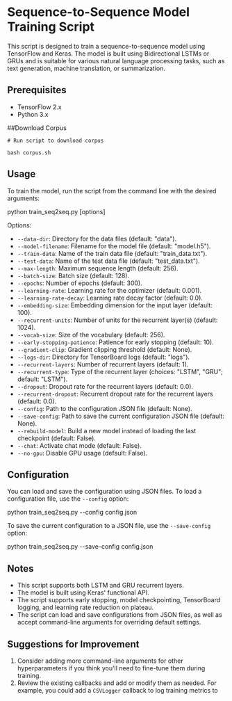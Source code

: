 # Sequence-to-Sequence Model Training Script

This script is designed to train a sequence-to-sequence model using TensorFlow and Keras. The model is built using Bidirectional LSTMs or GRUs and is suitable for various natural language processing tasks, such as text generation, machine translation, or summarization.

## Prerequisites

- TensorFlow 2.x
- Python 3.x

##Download Corpus
````
# Run script to download corpus

bash corpus.sh
````

## Usage

To train the model, run the script from the command line with the desired arguments:

python train_seq2seq.py [options]


Options:

- `--data-dir`: Directory for the data files (default: "data").
- `--model-filename`: Filename for the model file (default: "model.h5").
- `--train-data`: Name of the train data file (default: "train_data.txt").
- `--test-data`: Name of the test data file (default: "test_data.txt").
- `--max-length`: Maximum sequence length (default: 256).
- `--batch-size`: Batch size (default: 128).
- `--epochs`: Number of epochs (default: 300).
- `--learning-rate`: Learning rate for the optimizer (default: 0.001).
- `--learning-rate-decay`: Learning rate decay factor (default: 0.0).
- `--embedding-size`: Embedding dimension for the input layer (default: 100).
- `--recurrent-units`: Number of units for the recurrent layer(s) (default: 1024).
- `--vocab-size`: Size of the vocabulary (default: 256).
- `--early-stopping-patience`: Patience for early stopping (default: 10).
- `--gradient-clip`: Gradient clipping threshold (default: None).
- `--logs-dir`: Directory for TensorBoard logs (default: "logs").
- `--recurrent-layers`: Number of recurrent layers (default: 1).
- `--recurrent-type`: Type of the recurrent layer (choices: "LSTM", "GRU"; default: "LSTM").
- `--dropout`: Dropout rate for the recurrent layers (default: 0.0).
- `--recurrent-dropout`: Recurrent dropout rate for the recurrent layers (default: 0.0).
- `--config`: Path to the configuration JSON file (default: None).
- `--save-config`: Path to save the current configuration JSON file (default: None).
- `--rebuild-model`: Build a new model instead of loading the last checkpoint (default: False).
- `--chat`: Activate chat mode (default: False).
- `--no-gpu`: Disable GPU usage (default: False).


## Configuration

You can load and save the configuration using JSON files. To load a configuration file, use the `--config` option:

python train_seq2seq.py --config config.json

To save the current configuration to a JSON file, use the `--save-config` option:

python train_seq2seq.py --save-config config.json

## Notes

- This script supports both LSTM and GRU recurrent layers.
- The model is built using Keras' functional API.
- The script supports early stopping, model checkpointing, TensorBoard logging, and learning rate reduction on plateau.
- The script can load and save configurations from JSON files, as well as accept command-line arguments for overriding default settings.

## Suggestions for Improvement

1. Consider adding more command-line arguments for other hyperparameters if you think you'll need to fine-tune them during training.
2. Review the existing callbacks and add or modify them as needed. For example, you could add a `CSVLogger` callback to log training metrics to

